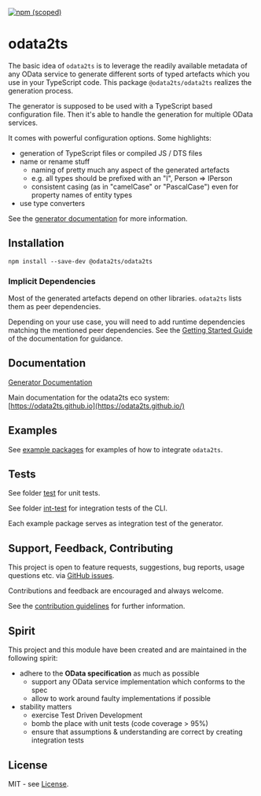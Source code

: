 [![npm (scoped)](https://img.shields.io/npm/v/@odata2ts/odata2ts?style=for-the-badge)](https://www.npmjs.com/package/@odata2ts/odata2ts)

# odata2ts

The basic idea of `odata2ts` is to leverage the readily available metadata of any OData service 
to generate different sorts of typed artefacts which you use in your TypeScript code.
This package `@odata2ts/odata2ts` realizes the generation process.

The generator is supposed to be used with a TypeScript based configuration file. 
Then it's able to handle the generation for multiple OData services.

It comes with powerful configuration options. Some highlights:
- generation of TypeScript files or compiled JS / DTS files
- name or rename stuff
  - naming of pretty much any aspect of the generated artefacts
  - e.g. all types should be prefixed with an "I", Person => IPerson
  - consistent casing (as in "camelCase" or "PascalCase") even for property names of entity types
- use type converters

See the [generator documentation](https://odata2ts.github.io/docs/generator/setup-and-usage) for more information.

## Installation

```
npm install --save-dev @odata2ts/odata2ts
```

### Implicit Dependencies
Most of the generated artefacts depend on other libraries. `odata2ts` lists them as peer dependencies.

Depending on your use case, you will need to add runtime dependencies matching the mentioned peer dependencies.
See the [Getting Started Guide](https://odata2ts.github.io/docs/category/getting-started/) of the documentation 
for guidance.

## Documentation
[Generator Documentation](https://odata2ts.github.io/docs/generator/setup-and-usage)

Main documentation for the odata2ts eco system:
[https://odata2ts.github.io](https://odata2ts.github.io/)


## Examples
See [example packages](https://github.com/odata2ts/odata2ts/tree/main/examples) for examples of how to integrate `odata2ts`.

## Tests
See folder [test](https://github.com/odata2ts/odata2ts/tree/main/packages/odata2ts/test)
for unit tests.

See folder [int-test](https://github.com/odata2ts/odata2ts/tree/main/packages/odata2ts/int-test) for integration
tests of the CLI.

Each example package serves as integration test of the generator.

## Support, Feedback, Contributing
This project is open to feature requests, suggestions, bug reports, usage questions etc.
via [GitHub issues](https://github.com/odata2ts/odata2ts/issues).

Contributions and feedback are encouraged and always welcome.

See the [contribution guidelines](./CONTRIBUTING) for further information.

## Spirit
This project and this module have been created and are maintained in the following spirit:

* adhere to the **OData specification** as much as possible
  * support any OData service implementation which conforms to the spec
  * allow to work around faulty implementations if possible
* stability matters
  * exercise Test Driven Development
  * bomb the place with unit tests (code coverage > 95%)
  * ensure that assumptions & understanding are correct by creating integration tests

## License
MIT - see [License](./LICENSE).


